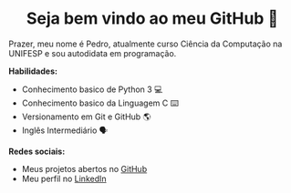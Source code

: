 <h1 align="center"> Seja bem vindo ao meu GitHub 👋 </h1>

Prazer, meu nome é Pedro, atualmente curso Ciência da Computação na UNIFESP e sou autodidata em programação.

**Habilidades:**
* Conhecimento basico de Python 3 💻
* Conhecimento basico da Linguagem C ⌨️
* Versionamento em Git e GitHub 🌎
* Inglês Intermediário 🗣️

**Redes sociais:**
*  Meus projetos abertos no [GitHub](https://github.com/Pedrohclelis)
*  Meu perfil no [LinkedIn](https://www.linkedin.com/in/pedro-henrique-cometti-lelis-b84bb3214/)


<!--
**Pedrohclelis/pedrohclelis** is a ✨ _special_ ✨ repository because its `README.md` (this file) appears on your GitHub profile.

Here are some ideas to get you started:

- 🔭 I’m currently working on ...
- 🌱 I’m currently learning ...
- 👯 I’m looking to collaborate on ...
- 🤔 I’m looking for help with ...
- 💬 Ask me about ...
- 📫 How to reach me: ...
- 😄 Pronouns: ...
- ⚡ Fun fact: ...
-->
